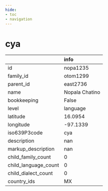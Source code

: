 ```yaml
---
hide:
- toc
- navigation
---
```

# cya
|                      | info           |
|:---------------------|:---------------|
| id                   | nopa1235       |
| family_id            | otom1299       |
| parent_id            | east2736       |
| name                 | Nopala Chatino |
| bookkeeping          | False          |
| level                | language       |
| latitude             | 16.0954        |
| longitude            | -97.1339       |
| iso639P3code         | cya            |
| description          | nan            |
| markup_description   | nan            |
| child_family_count   | 0              |
| child_language_count | 0              |
| child_dialect_count  | 0              |
| country_ids          | MX             |